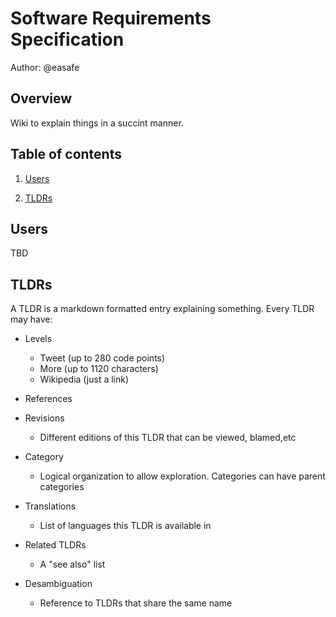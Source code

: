 # Software Requirements Specification

Author: @easafe

## Overview

Wiki to explain things in a succint manner.

## Table of contents

1. [Users](#users)

2. [TLDRs](#tldrs)

## Users

TBD

## TLDRs

A TLDR is a markdown formatted entry explaining something. Every TLDR may have:

* Levels
    * Tweet (up to 280 code points)
    * More (up to 1120 characters)
    * Wikipedia (just a link)

* References

* Revisions
    * Different editions of this TLDR that can be viewed, blamed,etc

* Category
    * Logical organization to allow exploration. Categories can have parent categories

* Translations
    * List of languages this TLDR is available in

* Related TLDRs
    * A "see also" list

* Desambiguation
   * Reference to TLDRs that share the same name
